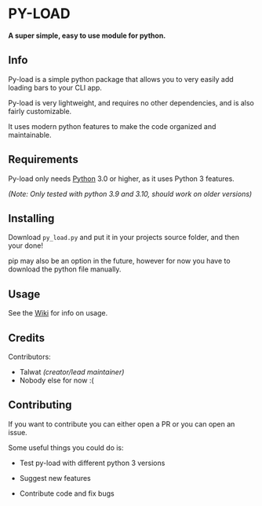 # PY-LOAD

**A super simple, easy to use module for python.**

## Info

Py-load is a simple python package that allows you to very easily add loading bars to your CLI app.

Py-load is very lightweight, and requires no other dependencies, and is also fairly customizable.

It uses modern python features to make the code organized and maintainable.

## Requirements

Py-load only needs [Python](https://python.org) 3.0 or higher, as it uses Python 3 features.

*(Note: Only tested with python 3.9 and 3.10, should work on older versions)*

## Installing

Download `py_load.py` and put it in your projects source folder, and then your done!

pip may also be an option in the future, however for now you have to download the python file manually.

## Usage

See the [Wiki](https://github.com/talwat/py-load/wiki) for info on usage.

## Credits

Contributors:

* Talwat *(creator/lead maintainer)*
* Nobody else for now :(

## Contributing

If you want to contribute you can either open a PR or you can open an issue.

Some useful things you could do is:

* Test py-load with different python 3 versions

* Suggest new features

* Contribute code and fix bugs
